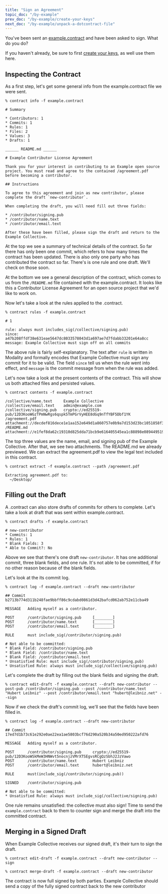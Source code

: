```yaml
---
title: "Sign an Agreement"
topic_doc: "/by-example"
prev_doc: "/by-example/create-your-keys"
next_doc: "/by-example/unpack-a-dotcontract-file"
---
```


You've been sent an [example.contract](/public/example.contract) and have been asked to sign. What do you do?

If you haven't already, be sure to first [create your keys](/docs/by-example/create-your-keys), as well use them here.

## Inspecting the Contract

As a first step, let's get some general info from the example.contract file we were sent.

```wrapped-terminal
% contract info -f example.contract

# Summary

* Contributors: 1
* Commits: 1
* Rules: 1
* Files: 2
* Values: 3
* Drafts: 1

______ README.md ______

# Example Contributor License Agreement

Thank you for your interest in contributing to an Example open source project. You must read and agree to the contained /agreement.pdf before becoming a contributor.

## Instructions

To agree to this agreement and join as new contributor, please complete the draft `new-contributor`.

When completing the draft, you will need fill out three fields:

* /contributor/signing.pub
* /contributor/name.text
* /contributor/email.text

After these have been filled, please sign the draft and return to the Example Collective.
```

At the top we see a summary of technical details of the contract. So far there has only been one commit, which refers to how many times the contract has been updated. There is also only one party who has contributed the contract so far. There's is one rule and one draft. We'll check on those soon.

At the bottom we see a general description of the contract, which comes to us from the `/README.md` file contained with the example.contract. It looks like this a Contributor License Agreement for an open source project that we'd like to work on.

Now let's take a look at the rules applied to the .contract.

```wrapped-terminal
% contract rules -f example.contract

# 1

rule: always must includes_sig(/collective/signing.pub)
since: a47b208ffdf38e631eae5647dc8033578043d1a697ae7d7fdabb33201e64a8cc
message: Example Collective must sign off on all commits
```

The above rule is fairly self-explanatory. The text after `rule` is written in Modality and formally encodes that Example Collective must sign any commit for it to be valid. The field `since` tell us when the rule went into effect, and `message` is the commit message from when the rule was added.

Let's now take a look at the present contents of the contract. This will show us both attached files and persisted values.

```terminal
% contract contents -f example.contract

/collective/name.text     Example Collective
/collective/email.text    admin@example.com
/collective/signing.pub   crypto://ed25519-pub/12D3KooWGzTPmNwRgs6qspk5TmPGrVyHEE8dGq9nTfYBF5Dbf1YK
/agreement.pdf            attachment://decdef816dece1e1aa152e649d1a860757e0b9a7d153d23bc1051858f3db65c1
/README.md                attachment://e1fef8da62c19310d825dda71bcb9e616405545ea1c88898e089449519087241
```

The top three values are the name, email, and signing pub of the Example Collective. After that, we see two attachments. The README.md we already previewed. We can extract the agreement.pdf to view the legal text included in this contract.

``` terminal
% contract extract -f example.contract --path /agreement.pdf

Extracting agreement.pdf to:
  ~/Desktop/
```

## Filling out the Draft

A .contract can also store drafts of commits for others to complete. Let's take a look at draft that was sent within example.contract.

```terminal
% contract drafts -f example.contract

# new-contributor
* Commits: 1
* Rules: 1
* Blank Fields: 3
* Able to Commit?: No
```

Above we see that there's one draft `new-contributor`. It has one additional commit, three blank fields, and one rule. It's not able to be committed, if for no other reason because of the blank fields.

Let's look at the its commit log.

```terminal
% contract log -f example.contract --draft new-contributor

## Commit b2713b774d311b248fae9bbff86c9cdabd0861d3d42bafcd062ab752e11cba49

MESSAGE   Adding myself as a contributor.

POST      /contributor/signing.pub     [________]
POST      /contributor/name.text       [________]
POST      /contributor/email.text      [________]

RULE      must include_sig(/contributor/signing.pub)

# Not able to be committed:
* Blank Field: /contributor/signing.pub
* Blank Field: /contributor/name.text
* Blank Field: /contributor/email.text
* Unsatisfied Rule: must include_sig(/contributor/signing.pub)
* Unsatisfied Rule: always must include_sig(/collective/signing.pub)
```

Let's complete the draft by filling out the blank fields and signing the draft.

```wrapped-terminal
% contract edit-draft -f example.contract --draft new-contributor --post-pub /contributor/signing.pub --post /contributor/name.text "Hubert Leibniz" --post /contributor/email.text "hubert@leibniz.net" --sign
```

Now if we check the draft's commit log, we'll see that the fields have been filled in.

```terminal
% contract log -f example.contract --draft new-contributor

## Commit 17ed7d1b73c61e292e0ae22ea1ae5803bcf76d290a520b34a50ed950222afd76

MESSAGE   Adding myself as a contributor.

POST      /contributor/signing.pub     crypto://ed25519-pub/12D3KooWSkMeW3HNWvt5nocnjzVMrXTSEgvsRCgQzSbhJ2JzVawo
POST      /contributor/name.text       Hubert Leibniz
POST      /contributor/email.text      hubert@leibniz.net

RULE      must(include_sig(/contributor/signing.pub))

SIGNED    /contributor/signing.pub

# Not able to be committed:
* Unsatisfied Rule: always must include_sig(/collective/signing.pub)
```

One rule remains unsatisfied: the collective must also sign! Time to send the `example.contract` back to them to counter sign and merge the draft into the committed contract.

## Merging in a Signed Draft

When Example Collective receives our signed draft, it's their turn to sign the draft.

```terminal
% contract edit-draft -f example.contract --draft new-contributor --sign

% contract merge-draft -f example.contract --draft new-contributor
```

The contract is now full signed by both parties. Example Collective should send a copy of the fully signed contract back to the new contributor